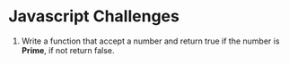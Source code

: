 # Javascript Challenges

1. Write a function that accept a number and return true if the number is **Prime**, if not return false.

